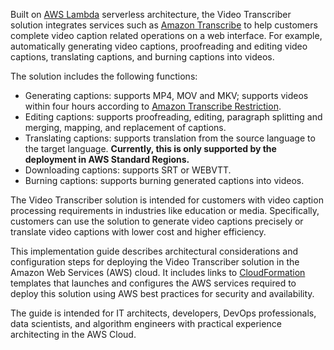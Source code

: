 Built on [AWS Lambda][lambda] serverless architecture, the Video Transcriber solution integrates services such as [Amazon Transcribe][transcribe] to help customers complete video caption related operations on a web interface. For example, automatically generating video captions, proofreading and editing video captions, translating captions, and burning captions into videos.

The solution includes the following functions:

- Generating captions: supports MP4, MOV and MKV; supports videos within four hours according to [Amazon Transcribe Restriction][transcribe_restrict].
- Editing captions: supports proofreading, editing, paragraph splitting and merging, mapping, and replacement of captions.
- Translating captions: supports translation from the source language to the target language. **Currently, this is only supported by the deployment in AWS Standard Regions.**
- Downloading captions: supports SRT or WEBVTT.
- Burning captions: supports burning generated captions into videos.

The Video Transcriber solution is intended for customers with video caption processing requirements in industries like education or media. Specifically, customers can use the solution to generate video captions precisely or translate video captions with lower cost and higher efficiency.

This implementation guide describes architectural considerations and configuration steps for deploying the Video Transcriber solution in the Amazon Web Services (AWS) cloud. It includes links to [CloudFormation][cloudformation] templates that launches and configures the AWS services required to deploy this solution using AWS best practices for security and availability.

The guide is intended for IT architects, developers, DevOps professionals, data scientists, and algorithm engineers with practical experience architecting in the AWS Cloud.

[lambda]: https://aws.amazon.com/lambda
[transcribe]: https://aws.amazon.com/transcribe
[transcribe_restrict]: https://docs.aws.amazon.com/transcribe/latest/dg/input.html
[cloudformation]: https://aws.amazon.com/en/cloudformation/
